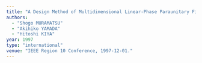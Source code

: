```yaml
---
title: "A Design Method of Multidimensional Linear-Phase Paraunitary Filter Banks with a Lattice Structure"
authors:
  - "Shogo MURAMATSU"
  - "Akihiko YAMADA"
  - "Hitoshi KIYA"
year: 1997
type: "international"
venue: "IEEE Region 10 Conference, 1997-12-01."
---
```

